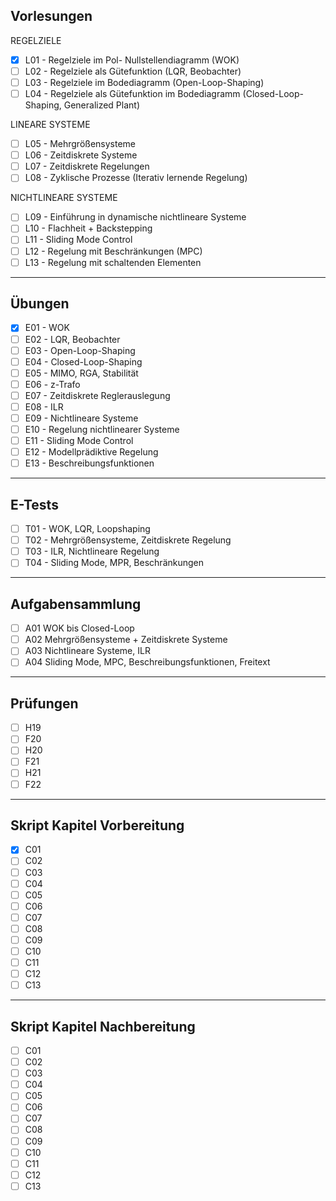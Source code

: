 ## Vorlesungen

REGELZIELE
- [X] L01 - Regelziele im Pol- Nullstellendiagramm (WOK)
- [ ] L02 - Regelziele als Gütefunktion (LQR, Beobachter)
- [ ] L03 - Regelziele im Bodediagramm (Open-Loop-Shaping)
- [ ] L04 - Regelziele als Gütefunktion im Bodediagramm (Closed-Loop-Shaping, Generalized Plant)

LINEARE SYSTEME
- [ ] L05 - Mehrgrößensysteme
- [ ] L06 - Zeitdiskrete Systeme
- [ ] L07 - Zeitdiskrete Regelungen
- [ ] L08 - Zyklische Prozesse (Iterativ lernende Regelung)

NICHTLINEARE SYSTEME
- [ ] L09 - Einführung in dynamische nichtlineare Systeme
- [ ] L10 - Flachheit + Backstepping
- [ ] L11 - Sliding Mode Control
- [ ] L12 - Regelung mit Beschränkungen (MPC)
- [ ] L13 - Regelung mit schaltenden Elementen

---

## Übungen

- [X] E01 - WOK
- [ ] E02 - LQR, Beobachter
- [ ] E03 - Open-Loop-Shaping
- [ ] E04 - Closed-Loop-Shaping
- [ ] E05 - MIMO, RGA, Stabilität
- [ ] E06 - z-Trafo
- [ ] E07 - Zeitdiskrete Reglerauslegung
- [ ] E08 - ILR
- [ ] E09 - Nichtlineare Systeme
- [ ] E10 - Regelung nichtlinearer Systeme
- [ ] E11 - Sliding Mode Control
- [ ] E12 - Modellprädiktive Regelung
- [ ] E13 - Beschreibungsfunktionen

---

## E-Tests

- [ ] T01 - WOK, LQR, Loopshaping
- [ ] T02 - Mehrgrößensysteme, Zeitdiskrete Regelung
- [ ] T03 - ILR, Nichtlineare Regelung
- [ ] T04 - Sliding Mode, MPR, Beschränkungen

---

## Aufgabensammlung

- [ ] A01 WOK bis Closed-Loop
- [ ] A02 Mehrgrößensysteme + Zeitdiskrete Systeme
- [ ] A03 Nichtlineare Systeme, ILR
- [ ] A04 Sliding Mode, MPC, Beschreibungsfunktionen, Freitext

---

## Prüfungen

- [ ] H19
- [ ] F20
- [ ] H20
- [ ] F21
- [ ] H21
- [ ] F22

---

## Skript Kapitel Vorbereitung

- [X] C01
- [ ] C02
- [ ] C03
- [ ] C04
- [ ] C05
- [ ] C06
- [ ] C07
- [ ] C08
- [ ] C09
- [ ] C10
- [ ] C11
- [ ] C12
- [ ] C13

---

## Skript Kapitel Nachbereitung 

- [ ] C01
- [ ] C02
- [ ] C03
- [ ] C04
- [ ] C05
- [ ] C06
- [ ] C07
- [ ] C08
- [ ] C09
- [ ] C10
- [ ] C11
- [ ] C12
- [ ] C13
